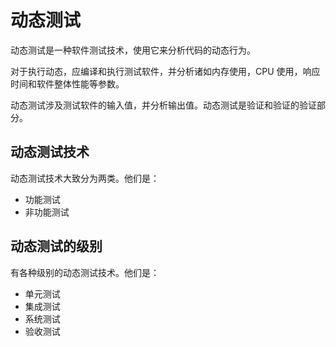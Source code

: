 # 动态测试

动态测试是一种软件测试技术，使用它来分析代码的动态行为。

对于执行动态，应编译和执行测试软件，并分析诸如内存使用，CPU 使用，响应时间和软件整体性能等参数。

动态测试涉及测试软件的输入值，并分析输出值。动态测试是验证和验证的验证部分。

## 动态测试技术

动态测试技术大致分为两类。他们是：

* 功能测试
* 非功能测试

## 动态测试的级别

有各种级别的动态测试技术。他们是：

* 单元测试
* 集成测试
* 系统测试
* 验收测试

